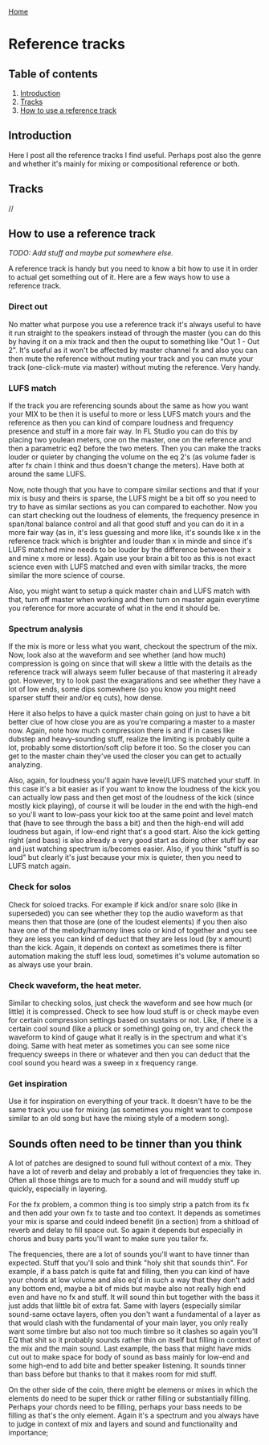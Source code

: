 [Home](#index.md)

# Reference tracks

## Table of contents
1. [Introduction](#introduction)
2. [Tracks](#tracks)
3. [How to use a reference track](#how-to-use-a-reference-track)

## Introduction
Here I post all the reference tracks I find useful. Perhaps post also the genre and whether it's mainly for mixing or compositional reference or both.

## Tracks
//

## How to use a reference track
*TODO: Add stuff and maybe put somewhere else.*

A reference track is handy but you need to know a bit how to use it in order to actual get something out of it. Here are a few ways how to use a reference track.

### Direct out
No matter what purpose you use a reference track it's always useful to have it run straight to the speakers instead of through the master (you can do this by having it on a mix track and then the ouput to something like "Out 1 - Out 2". It's useful as it won't be affected by master channel fx and also you can then mute the reference without muting your track and you can mute your track (one-click-mute via master) without muting the reference. Very handy.

### LUFS match
If the track you are referencing sounds about the same as how you want your MIX to be then it is useful to more or less LUFS match yours and the reference as then you can kind of compare loudness and frequency presence and stuff in a more fair way. In FL Studio you can do this by placing two youlean meters, one on the master, one on the reference and then a parametric eq2 before the two meters. Then you can make the tracks louder or quieter by changing the volume on the eq 2's (as volume fader is after fx chain I think and thus doesn't change the meters). Have both at around the same LUFS. 

Now, note though that you have to compare similar sections and that if your mix is busy and theirs is sparse, the LUFS might be a bit off so you need to try to have as similar sections as you can compared to eachother. Now you can start checking out the loudness of elements, the frequency presence in span/tonal balance control and all that good stuff and you can do it in a more fair way (as in, it's less guessing and more like, it's sounds like x in the reference track which is brighter and louder than x in minde and since it's LUFS matched mine needs to be louder by the difference between their x and mine x more or less). Again use your brain a bit too as this is not exact science even with LUFS matched and even with similar tracks, the more similar the more science of course. 

Also, you might want to setup a quick master chain and LUFS match with that, turn off master when working and then turn on master again everytime you reference for more accurate of what in the end it should be.

### Spectrum analysis
If the mix is more or less what you want, checkout the spectrum of the mix. Now, look also at the waveform and see whether (and how much) compression is going on since that will skew a little with the details as the reference track will always seem fuller because of that mastering it already got. However, try to look past the exagarations and see whether they have a lot of low ends, some dips somewhere (so you know you might need sparser stuff their and/or eq cuts), how dense.

Here it also helps to have a quick master chain going on just to have a bit better clue of how close you are as you're comparing a master to a master now. Again, note how much compression there is and if in cases like dubstep and heavy-sounding stuff, realize the limiting is probably quite a lot, probably some distortion/soft clip before it too. So the closer you can get to the master chain they've used the closer you can get to actually analyzing.

Also, again, for loudness you'll again have level/LUFS matched your stuff. In this case it's a bit easier as if you want to know the loudness of the kick you can actually low pass and then get most of the loudness of the kick (since mostly kick playing), of course it will be louder in the end with the high-end so you'll want to low-pass your kick too at the same point and level match that (have to see through the bass a bit) and then the high-end will add loudness but again, if low-end right that's a good start. Also the kick getting right (and bass) is also already a very good start as doing other stuff by ear and just watching spectrum is/becomes easier. Also, if you think "stuff is so loud" but clearly it's just because your mix is quieter, then you need to LUFS match again.

### Check for solos
Check for soloed tracks. For example if kick and/or snare solo (like in superseded) you can see whether they top the audio waveform as that means then that those are (one of the loudest elements) if you then also have one of the melody/harmony lines solo or kind of together and you see they are less you can kind of deduct that they are less loud (by x amount) than the kick. Again, it depends on context as sometimes there is filter automation making the stuff less loud, sometimes it's volume automation so as always use your brain.

### Check waveform, the heat meter.
Similar to checking solos, just check the waveform and see how much (or little) it is compressed. Check to see how loud stuff is or check maybe even for certain compression settings based on sustains or not. Like, if there is a certain cool sound (like a pluck or something) going on, try and check the waveform to kind of gauge what it really is in the spectrum and what it's doing. Same with heat meter as sometimes you can see some nice frequency sweeps in there or whatever and then you can deduct that the cool sound you heard was a sweep in x frequency range.

### Get inspiration
Use it for inspiration on everything of your track. It doesn't have to be the same track you use for mixing (as sometimes you might want to compose similar to an old song but have the mixing style of a modern song).

## Sounds often need to be tinner than you think
A lot of patches are designed to sound full without context of a mix. They have a lot of reverb and delay and probably a lot of frequencies they take in. Often all those things are to much for a sound and will muddy stuff up quickly, especially in layering.

For the fx problem, a common thing is too simply strip a patch from its fx and then add your own fx to taste and too context. It depends as sometimes your mix is sparse and could indeed benefit (in a section) from a shitload of reverb and delay to fill space out. So again it depends but especially in chorus and busy parts you'll want to make sure you tailor fx.

The frequencies, there are a lot of sounds you'll want to have tinner than expected. Stuff that you'll solo and think "holy shit that sounds thin". For example, if a bass patch is quite fat and filling, then you can kind of have your chords at low volume and also eq'd in such a way that they don't add any bottom end, maybe a bit of mids but maybe also not really high end even and have no fx and stuff. It will sound thin but together with the bass it just adds that lilttle bit of extra fat. Same with layers (especially similar sound-same octave layers, often you don't want a fundamental of a layer as that would clash with the fundamental of your main layer, you only really want some timbre but also not too much timbre so it clashes so again you'll EQ that shit so it probably sounds rather thin on itself but filling in context of the mix and the main sound. Last example, the bass that might have mids cut out to make space for body of sound as bass mainly for low-end and some high-end to add bite and better speaker listening. It sounds tinner than bass before but thanks to that it makes room for mid stuff.

On the other side of the coin, there might be elemens or mixes in which the elements do need to be super thick or rather filling or substantially filling. Perhaps your chords need to be filling, perhaps your bass needs to be filling as that's the only element. Again it's a spectrum and you always have to judge in context of mix and layers and sound and functionality and importance;

